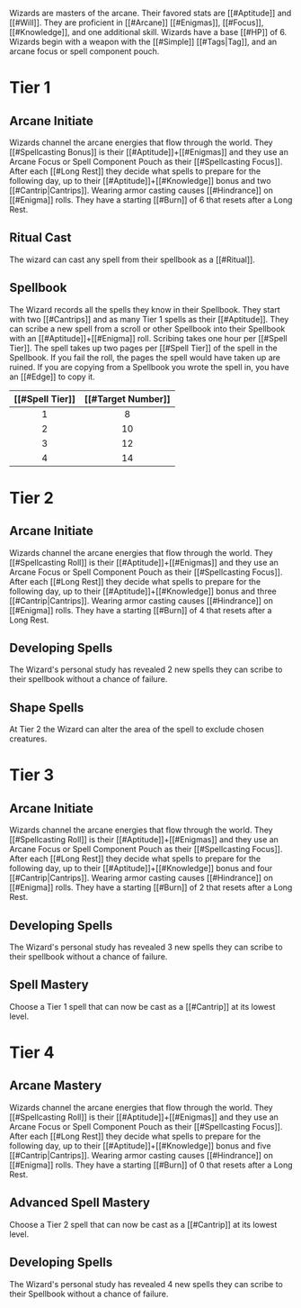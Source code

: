 Wizards are masters of the arcane. Their favored stats are [[#Aptitude]] and [[#Will]]. They are proficient in [[#Arcane]] [[#Enigmas]], [[#Focus]], [[#Knowledge]], and one additional skill. Wizards have a base [[#HP]] of 6. Wizards begin with a weapon with the [[#Simple]] [[#Tags|Tag]], and an arcane focus or spell component pouch.

# Tier 1
## Arcane Initiate
Wizards channel the arcane energies that flow through the world. They [[#Spellcasting Bonus]] is their [[#Aptitude]]+[[#Enigmas]] and they use an Arcane Focus or Spell Component Pouch as their [[#Spellcasting Focus]]. After each [[#Long Rest]] they decide what spells to prepare for the following day, up to their [[#Aptitude]]+[[#Knowledge]] bonus and two [[#Cantrip|Cantrips]]. Wearing armor casting causes [[#Hindrance]] on [[#Enigma]] rolls. They have a starting [[#Burn]] of 6 that resets after a Long Rest.

## Ritual Cast
The wizard can cast any spell from their spellbook as a [[#Ritual]].

## Spellbook
The Wizard records all the spells they know in their Spellbook.  They start with two [[#Cantrips]] and as many Tier 1 spells as their [[#Aptitude]]. They can scribe a new spell from a scroll or other Spellbook into their Spellbook with an [[#Aptitude]]+[[#Enigma]] roll. Scribing takes one hour per [[#Spell Tier]]. The spell takes up two pages per [[#Spell Tier]] of the spell in the Spellbook. If you fail the roll, the pages the spell would have taken up are ruined. If you are copying from a Spellbook you wrote the spell in, you have an [[#Edge]] to copy it.

| [[#Spell Tier]] | [[#Target Number]] |
|:--:|:--:|
|1|8|
| 2 | 10 |
|3| 12|
|4|14|



# Tier 2

## Arcane Initiate
Wizards channel the arcane energies that flow through the world. They [[#Spellcasting Roll]] is their [[#Aptitude]]+[[#Enigmas]] and they use an Arcane Focus or Spell Component Pouch as their [[#Spellcasting Focus]]. After each [[#Long Rest]] they decide what spells to prepare for the following day, up to their [[#Aptitude]]+[[#Knowledge]] bonus and three [[#Cantrip|Cantrips]]. Wearing armor casting causes [[#Hindrance]] on [[#Enigma]] rolls. They have a starting [[#Burn]] of 4 that resets after a Long Rest.

## Developing Spells
The Wizard's personal study has revealed 2 new spells they can scribe to their spellbook without a chance of failure. 

## Shape Spells
At Tier 2 the Wizard can alter the area of the spell to exclude chosen creatures.

# Tier 3
## Arcane Initiate
Wizards channel the arcane energies that flow through the world. They [[#Spellcasting Roll]] is their [[#Aptitude]]+[[#Enigmas]] and they use an Arcane Focus or Spell Component Pouch as their [[#Spellcasting Focus]]. After each [[#Long Rest]] they decide what spells to prepare for the following day, up to their [[#Aptitude]]+[[#Knowledge]] bonus and four [[#Cantrip|Cantrips]]. Wearing armor casting causes [[#Hindrance]] on [[#Enigma]] rolls. They have a starting [[#Burn]] of 2 that resets after a Long Rest.

## Developing Spells
The Wizard's personal study has revealed 3 new spells they can scribe to their spellbook without a chance of failure.

## Spell Mastery
Choose a Tier 1 spell that can now be cast as a [[#Cantrip]] at its lowest level. 

# Tier 4
## Arcane Mastery
Wizards channel the arcane energies that flow through the world. They [[#Spellcasting Roll]] is their [[#Aptitude]]+[[#Enigmas]] and they use an Arcane Focus or Spell Component Pouch as their [[#Spellcasting Focus]]. After each [[#Long Rest]] they decide what spells to prepare for the following day, up to their [[#Aptitude]]+[[#Knowledge]] bonus and five [[#Cantrip|Cantrips]]. Wearing armor casting causes [[#Hindrance]] on [[#Enigma]] rolls. They have a starting [[#Burn]] of 0 that resets after a Long Rest.

## Advanced Spell Mastery
Choose a Tier 2 spell that can now be cast as a [[#Cantrip]] at its lowest level.

## Developing Spells
The Wizard's personal study has revealed 4 new spells they can scribe to their Spellbook without a chance of failure.
